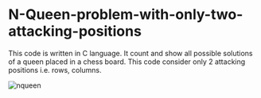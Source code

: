 # N-Queen-problem-with-only-two-attacking-positions
This code is written in C language. It count and show all possible solutions of a queen placed in a chess board. This code consider only 2 attacking positions i.e. rows, columns.

![nqueen](https://github.com/manish92596/N-Queen-problem-with-only-two-attacking-positions/assets/98229122/95f0595c-3f22-4c5b-8089-c2213fe3a1bb)

